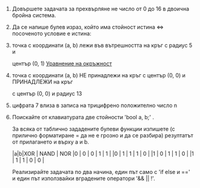 1. Довършете задачата за прехвърляне не число от 0 до 16 в двоична бройна система.
2. Да се напише булев израз, който има стойност истина <=> посоченото условие е
   истина:
  1. точка с координати (a, b) лежи във вътрешността на кръг с радиус 5 и

     център (0, 1) [Уравнение на окръжност](http://en.wikipedia.org/wiki/Circle#Equations)
  2. точка с координати (a, b) НЕ принадлежи на кръг с център (0, 0) и ПРИНАДЛЕЖИ на кръг

     с център (0, 0) и радиус 13
  3. цифрата 7 влиза в записа на трицифрено положително число n
3. Поискайте от клавиатурата двe стойности 'bool a, b;' . 

   За всяка от таблично зададените булеви функции изпишете
   (с прилично форматиране = да не е грозно и да се разбира)
   резултатът от прилагането и върху а и b.

   |a|b|XOR | NAND | NOR
   |0 | 0 | 0 | 1 | 1 |
   |0 | 1 | 1 | 1 | 0 |
   |1 | 0 | 1 | 1 | 0 |
   |1 | 1 | 1 | 0 | 0 |

   Реализирайте задачата по два начина, един път само с 'if else и ==' и един път 
   използвайки вградените оператори '&& || !'. 

